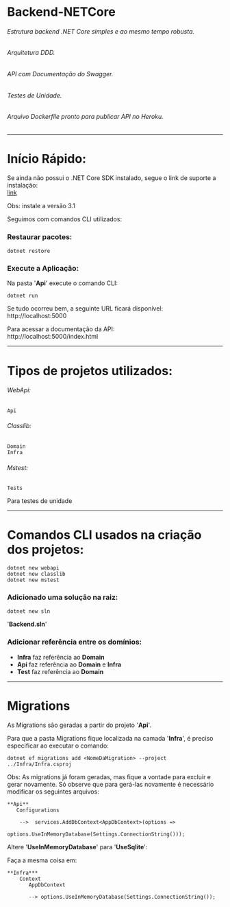 # Backend-NETCore
###### Estrutura backend .NET Core simples e ao mesmo tempo robusta.  
###### Arquitetura DDD.  
###### API com Documentação do Swagger.  
###### Testes de Unidade.  
###### Arquivo Dockerfile pronto para publicar API no Heroku.


---


# Início Rápido:

Se ainda não possui o .NET Core SDK instalado, segue o link de suporte a instalação:   
[link](https://docs.microsoft.com/pt-br/dotnet/core/install/windows?tabs=netcore31)  

Obs: instale a versão 3.1


Seguimos com comandos CLI utilizados:

### Restaurar pacotes:
```
dotnet restore
```

### Execute a Aplicação:
Na pasta '**Api**' execute o comando CLI:
```
dotnet run
```

Se tudo ocorreu bem, a seguinte URL ficará disponível:   
http://localhost:5000

Para acessar a documentação da API:  
http://localhost:5000/index.html



---



# Tipos de projetos utilizados:

###### WebApi:
```
Api
```

###### Classlib:
```
Domain
Infra
```

###### Mstest:
```
Tests
```
Para testes de unidade


---


# Comandos CLI usados na criação dos projetos:
```
dotnet new webapi
dotnet new classlib
dotnet new mstest 
```

### Adicionado uma solução na raiz: 
```
dotnet new sln
```
'**Backend.sln**'


### Adicionar referência entre os domínios:

- **Infra** faz referência ao **Domain**  
- **Api** faz referência ao **Domain** e **Infra**  
- **Test** faz referência ao **Domain**  


--- 


# Migrations
As Migrations são geradas a partir do projeto '**Api**'.  

Para que a pasta Migrations fique localizada na camada '**Infra**', é preciso especificar ao executar o comando:
```
dotnet ef migrations add <NomeDaMigration> --project ../Infra/Infra.csproj
```

Obs: As migrations já foram geradas, mas fique a vontade para excluir e gerar novamente. Só observe que para gerá-las novamente
é necessário modificar os seguintes arquivos:

```
**Api**
   Configurations

    -->  services.AddDbContext<AppDbContext>(options =>
               options.UseInMemoryDatabase(Settings.ConnectionString()));               
```
Altere '**UseInMemoryDatabase**' para '**UseSqlite**':  

Faça a mesma coisa em:
```
**Infra***
    Context
       AppDbContext

       --> options.UseInMemoryDatabase(Settings.ConnectionString());
```






